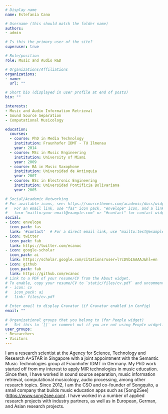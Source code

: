 ```yaml
---
# Display name
name: Estefanía Cano

# Username (this should match the folder name)
authors:
- admin

# Is this the primary user of the site?
superuser: true

# Role/position
role: Music and Audio R&D

# Organizations/Affiliations
organizations:
- name: 
  url: ""

# Short bio (displayed in user profile at end of posts)
bio: ""

interests:
- Music and Audio Information Retrieval
- Sound Source Separation
- Computational Musicology

education:
  courses:
  - course: PhD in Media Technology
    institution: Fraunhofer IDMT - TU Ilmenau
    year: 2014
  - course: MSc in Music Engineering
    institution: University of Miami
    year: 2009
  - course: BA in Music Saxophone
    institution: Universidad de Antioquia
    year: 2007
  - course: BSc in Electronic Engineering
    institution: Universidad Pontificia Bolivariana
    year: 2005

# Social/Academic Networking
# For available icons, see: https://sourcethemes.com/academic/docs/widgets/#icons
#   For an email link, use "fas" icon pack, "envelope" icon, and a link in the
#   form "mailto:your-email@example.com" or "#contact" for contact widget.
social:
- icon: envelope
  icon_pack: fas
  link: '#contact'  # For a direct email link, use "mailto:test@example.org".
- icon: twitter
  icon_pack: fab
  link: https://twitter.com/ecanoc
- icon: google-scholar
  icon_pack: ai
  link: https://scholar.google.com/citations?user=l7cDVbIAAAAJ&hl=en
- icon: github
  icon_pack: fab
  link: https://github.com/ecanoc
# Link to a PDF of your resume/CV from the About widget.
# To enable, copy your resume/CV to `static/files/cv.pdf` and uncomment the lines below.  
# - icon: cv
#   icon_pack: ai
#   link: files/cv.pdf

# Enter email to display Gravatar (if Gravatar enabled in Config)
email: ""
  
# Organizational groups that you belong to (for People widget)
#   Set this to `[]` or comment out if you are not using People widget.  
user_groups:
- Researchers
- Visitors
---
```


I am a  research scientist at the  Agency for Science, Technology and Research A*STAR in Singapore with a joint appointment with the Semantic Music Technologies group at Fraunhofer IDMT in Germany. My PhD work started off from my interest to apply MIR technologies in music education. 
Since then, I have worked in sound source separation, music information retrieval, computational musicology, audio processing, among other research topics. Since 2012, I am the CSO and co-founder of Songquito, a small company that builds 
music education apps such as [Song2See] (https://www.song2see.com). I have worked in a number of applied research projects with industry partners, as well as in European, German, and Asian research projects.
